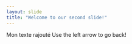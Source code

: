 ```yaml
---
layout: slide
title: "Welcome to our second slide!"
---
```

Mon texte rajouté
Use the left arrow to go back!
